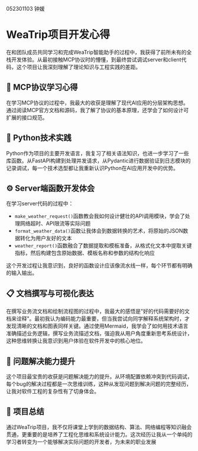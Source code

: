 052301103 钟媛
#  WeaTrip项目开发心得
在和团队成员共同学习和完成WeaTrip智能助手的过程中，我获得了前所未有的全栈开发体验。从最初接触MCP协议时的懵懂，到最终尝试调试server和client代码，这个项目让我深刻理解了理论知识与工程实践的差距。

## 🔌 MCP协议学习心得
在学习MCP协议的过程中，我最大的收获是理解了现代AI应用的分层架构思想。通过阅读MCP官方文档和源码，我了解了协议的基本原理，还学会了如何设计可扩展的接口规范。

## 🐍 Python技术实践
Python作为项目的主要开发语言，我复习了相关语法知识，也进一步学习了一些库函数。从FastAPI构建到处理并发请求，从Pydantic进行数据验证到日志模块的记录调试，每一个技术选型都让我重新认识Python在AI应用开发中的优势。

## ⚙️ Server端函数开发体会
在学习server代码的过程中：
- `make_weather_request()`函数教会我如何设计健壮的API调用模块，学会了处理网络超时、API限流等实际问题
- `format_weather_data()`函数让我体会到数据转换的艺术，将原始的JSON数据转化为用户友好的文本
- `weather_report()`函数融合了数据提取和模板准备，从格式化文本中提取关键指标，然后构建包含原始数据、模板名称和参数的结构化响应

这个开发过程让我意识到，良好的函数设计应该像流水线一样，每个环节都有明确的输入输出。

## 📋 文档撰写与可视化表达
在撰写业务流文档和绘制流程图的过程中，我最大的感悟是"好的代码需要好的文档来诠释"。最初我认为编码能力最重要，但当我尝试向同学解释系统架构时，才发现清晰的文档和图表同样关键。通过使用Mermaid，我学会了如何用技术语言准确描述业务逻辑，撰写业务流描述文档，强迫我从用户角度重新思考系统设计，这种思维转换让我意识到用户体验在软件开发中的核心地位。

## 🔧 问题解决能力提升
这个项目最宝贵的收获是问题解决能力的提升。从环境配置依赖冲突到代码调试，每个bug的解决过程都是一次思维训练，这种从发现问题到解决问题的完整经历，让我对软件工程的复杂性有了切身体会。

## 🎯 项目总结
通过WeaTrip项目，我不仅将课堂上学到的数据结构、算法、网络编程等知识融会贯通，更重要的是培养了工程化思维和系统设计能力。这次经历让我从一个单纯的学习者转变为一个能够解决实际问题的开发者，为未来的职业发展